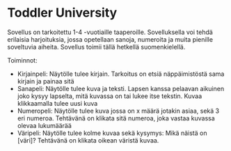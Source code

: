 # Toddler University

Sovellus on tarkoitettu 1-4 -vuotiaille taaperoille. Sovelluksella voi tehdä erilaisia harjoituksia, jossa opetellaan sanoja, numeroita ja muita pienille soveltuvia aiheita. Sovellus toimii tällä hetkellä suomenkielellä.

Toiminnot:
- Kirjainpeli:
  Näytölle tulee kirjain. Tarkoitus on etsiä näppäimistöstä sama kirjain ja painaa sitä
- Sanapeli:
  Näytölle tulee kuva ja teksti. Lapsen kanssa pelaavan aikuinen joko kysyy lapselta, mitä kuvassa on tai lukee itse tekstin. Kuvaa klikkaamalla tulee uusi kuva
- Numeropeli:
  Näytölle tulee kuva jossa on x määrä jotakin asiaa, sekä 3 eri numeroa. Tehtävänä on klikata sitä numeroa, joka vastaa kuvassa olevaa lukumäärää
- Väripeli:
  Näytölle tulee kolme kuvaa sekä kysymys: Mikä näistä on [väri]? Tehtävänä on klikata oikean väristä kuvaa.

